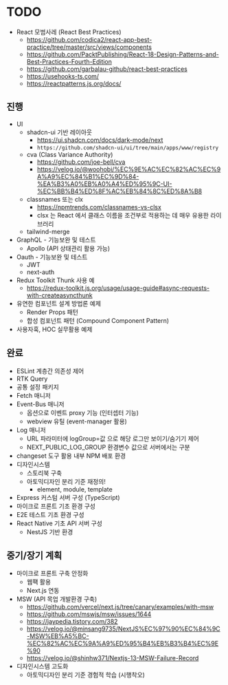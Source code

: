 # TODO

- React 모범사레 (React Best Practices)
  - https://github.com/codica2/react-app-best-practice/tree/master/src/views/components
  - https://github.com/PacktPublishing/React-18-Design-Patterns-and-Best-Practices-Fourth-Edition
  - https://github.com/garbalau-github/react-best-practices
  - https://usehooks-ts.com/
  - https://reactpatterns.js.org/docs/

## 진행

- UI
  - shadcn-ui 기반 레이아웃
    - https://ui.shadcn.com/docs/dark-mode/next
    - `https://github.com/shadcn-ui/ui/tree/main/apps/www/registry`
  - cva (Class Variance Authority)
    - https://github.com/joe-bell/cva
    - https://velog.io/@woohobi/%EC%9E%AC%EC%82%AC%EC%9A%A9%EC%84%B1%EC%9D%84-%EA%B3%A0%EB%A0%A4%ED%95%9C-UI-%EC%BB%B4%ED%8F%AC%EB%84%8C%ED%8A%B8
  - classnames 또는 clx
    - https://npmtrends.com/classnames-vs-clsx
    - clsx 는 React 에서 클래스 이름을 조건부로 적용하는 데 매우 유용한 라이브러리
  - tailwind-merge
- GraphQL - 기능보완 및 테스트
  - Apollo (API 상태관리 활용 가능)
- Oauth - 기능보완 및 테스트
  - JWT
  - next-auth
- Redux Toolkit Thunk 사용 예
  - https://redux-toolkit.js.org/usage/usage-guide#async-requests-with-createasyncthunk
- 유연한 컴포넌트 설계 방법론 예제
  - Render Props 패턴
  - 합성 컴포넌트 패턴 (Compound Component Pattern)
- 사용자훅, HOC 실무활용 예제

## 완료

- ESLint 계층간 의존성 제어
- RTK Query
- 공통 설정 패키지
- Fetch 매니저
- Event-Bus 매니저
  - 옵션으로 이벤트 proxy 기능 (인터셉터 기능)
  - webview 유틸 (event-manager 활용)
- Log 매니저
  - URL 파라미터에 logGroup=값 으로 해당 로그만 보이기/숨기기 제어
  - NEXT_PUBLIC_LOG_GROUP 환경변수 값으로 서버에서는 구분
- changeset 도구 활용 내부 NPM 배포 환경
- 디자인시스템
  - 스토리북 구축
  - 아토믹디자인 분리 기준 재정의!
    - element, module, template
- Express 커스텀 서버 구성 (TypeScript)
- 마이크로 프론트 기초 환경 구성
- E2E 테스트 기초 환경 구성
- React Native 기초 API 서버 구성
  - NestJS 기반 환경

## 중기/장기 계획

- 마이크로 프론트 구축 안정화
  - 웹팩 활용
  - Next.js 연동
- MSW (API 목업 개발환경 구축)
  - https://github.com/vercel/next.js/tree/canary/examples/with-msw
  - https://github.com/mswjs/msw/issues/1644
  - https://jaypedia.tistory.com/382
  - https://velog.io/@minsang9735/NextJS%EC%97%90%EC%84%9C-MSW%EB%A5%BC-%EC%82%AC%EC%9A%A9%ED%95%B4%EB%B3%B4%EC%9E%90
  - https://velog.io/@shinhw371/Nextjs-13-MSW-Failure-Record
- 디자인시스템 고도화
  - 아토믹디자인 분리 기준 경험적 학습 (시행착오)
